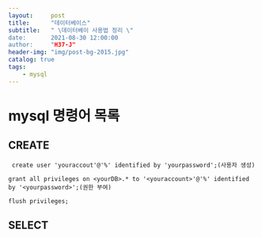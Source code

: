 ```yaml
---
layout:     post
title:      "데이터베이스"
subtitle:   " \데이터베이 사용법 정리 \"
date:       2021-08-30 12:00:00
author:     "H37-J"
header-img: "img/post-bg-2015.jpg"
catalog: true
tags:
    - mysql
---
```


# mysql 명령어 목록

## CREATE
```mysql
 create user 'youraccout'@'%' identified by 'yourpassword';(사용자 생성)

grant all privileges on <yourDB>.* to '<youraccount>'@'%' identified by '<yourpassword>';(권한 부여)

flush privileges;
```



## SELECT




